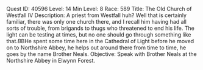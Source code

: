 Quest ID: 40596
Level: 14
Min Level: 8
Race: 589
Title: The Old Church of Westfall IV
Description: A priest from Westfall huh? Well that is certainly familiar, there was only one church there, and I recall him having had all sorts of trouble, from brigands to thugs who threatened to end his life. The light can be testing at times, but no one should go through something like that.$B$BHe spent some time here in the Cathedral of Light before he moved on to Northshire Abbey, he helps out around there from time to time, he goes by the name Brother Neals.
Objective: Speak with Brother Neals at the Northshire Abbey in Elwynn Forest.
